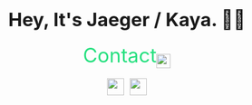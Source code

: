 
### <center><h1 align="center">Hey, It's Jaeger / Kaya. 👋🏻</h1></center>
<div align="center" style="color:#26E07F;font-size:35px;font-weight:400;">Contact<img src="https://img.icons8.com/fluent-systems-regular/48/26e07f/shift-down.png" style="position:relative;top:10px"; width="25" height="25"/></div>
<div align="center" style="margin-top:20px;"><a href="https://twitter.com/7AEGER_" target="_blank"><img src="https://img.icons8.com/android/24/26e07f/twitter.png"  width="30" height="30"/></a><a href="https://stackoverflow.com/users/14098917/jaeger-dvlp" target="_blank"><img src="https://img.icons8.com/metro/26/26e07f/stackoverflow.png" style="margin-left:10px;"  width="30" height="30"/> </div>



